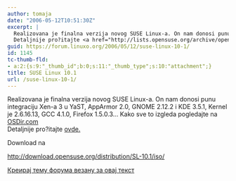 ```yaml
---
author: tomaja
date: "2006-05-12T10:51:30Z"
excerpt: |
  Realizovana je finalna verzija novog SUSE Linux-a. On nam donosi punu integraciju Xen-a 3 u YaST, AppArmor 2.0, GNOME 2.12.2 i KDE 3.5.1, Kernel je 2.6.16.13, GCC 4.1.0, Firefox 1.5.0.3... Kako sve to izgleda pogledajte na <a href="http://shots.osdir.com/slideshows/slideshow.php?release=637&slide=26&title=suse+linux+10.1+screenshots">OSDir.com</a><br />
  Detaljnije pro?itajte <a href="http://lists.opensuse.org/archive/opensuse-announce/2006-May/0003.html">ovde.</a><br />
guid: https://forum.linuxo.org/2006/05/12/suse-linux-10-1/
id: 1145
tc-thumb-fld:
- a:2:{s:9:"_thumb_id";b:0;s:11:"_thumb_type";s:10:"attachment";}
title: SUSE Linux 10.1
url: /suse-linux-10-1/
---
```

Realizovana je finalna verzija novog SUSE Linux-a. On nam donosi punu integraciju Xen-a 3 u YaST, AppArmor 2.0, GNOME 2.12.2 i KDE 3.5.1, Kernel je 2.6.16.13, GCC 4.1.0, Firefox 1.5.0.3&#8230; Kako sve to izgleda pogledajte na [OSDir.com](http://shots.osdir.com/slideshows/slideshow.php?release=637&slide=26&title=suse+linux+10.1+screenshots)  
Detaljnije pro?itajte [ovde.](http://lists.opensuse.org/archive/opensuse-announce/2006-May/0003.html)  
<!--break-->Download na 

<http://download.opensuse.org/distribution/SL-10.1/iso/>

[Креирај тему форума везану за овај текст](https://linuxo.org/nova-tema-na-forumu/?se_pid=1145)
